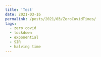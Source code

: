 ```yaml
---
title: 'Test'
date: 2021-03-16
permalink: /posts/2021/03/ZeroCovidTimes/
tags:
  - zero covid
  - lockdown
  - exponential
  - SIR
  - halving time
---
```

<div class="flourish-embed flourish-chart" data-src="visualisation/4811851"><script src="https://public.flourish.studio/resources/embed.js"></script></div>
